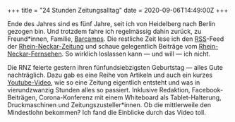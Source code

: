 +++
title = "24 Stunden Zeitungsalltag"
date = 2020-09-06T14:49:00Z
+++

Ende des Jahres sind es fünf Jahre, seit ich von Heidelberg nach Berlin gezogen bin. Und trotzdem fahre ich regelmässig dahin zurück, zu Freund*innen, Familie, [Barcamps](https://rhein-neckar-wiki.de/Barcamp_Rhein-Neckar). Die restliche Zeit lese ich den [RSS](https://de.wikipedia.org/wiki/RSS_(Web-Feed))-Feed der [Rhein-Neckar-Zeitung](https://www.rnz.de) und schaue gelegentlich Beiträge vom [Rhein-Neckar-Fernsehen](https://www.rnf.de). So wirklich loslassen kann — und will — ich nicht.

Die RNZ feierte gestern ihren fünfundsiebzigsten Geburtstag — alles Gute nachträglich. Dazu gab es eine Reihe von Artikeln und auch ein kurzes [Youtube-Video](https://youtu.be/yT9BW-u9NKY), wie so eine Zeitung eigentlich entsteht und was in vierundzwanzig Stunden alles so passiert. Inklusive Redaktion, Facebook-Beiträgen, Corona-Konferenz mit einem Whiteboard als Tablet-Halterung, Druckmaschinen und Zeitungszusteller*innen. Ob die mittlerweile den Mindestlohn bekommen? Ich fand die Einblicke durch das Video toll.